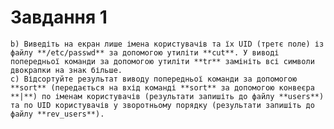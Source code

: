 # Завдання 1

    b) Виведіть на екран лише імена користувачів та їх UID (третє поле) із файлу **/etc/passwd** за допомогою утиліти **cut**. У виводі попередньої команди за допомогою утиліти **tr** замініть всі символи двокрапки на знак більше. 
    c) Відсортуйте результат виводу попередньої команди за допомогою **sort** (передається на вхід команді **sort** за допомогою конвеєра **|**) по іменам користувачів (результати запишіть до файлу **users**) та по UID користувачів у зворотньому порядку (результати запишіть до файлу **rev_users**).

